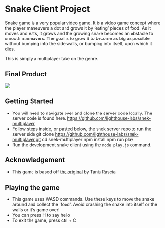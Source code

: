 # Snake Client Project

Snake game is a very popular video game. It is a video game concept where the player maneuvers a dot and grows it by ‘eating’ pieces of food. As it moves and eats, it grows and the growing snake becomes an obstacle to smooth maneuvers. The goal is to grow it to become as big as possible without bumping into the side walls, or bumping into itself, upon which it dies.

This is simply a multiplayer take on the genre.

## Final Product

![](https://github.com/onandrew/snake-client/assets/137456118/03094b69-533c-4eb0-97ee-6fee33e8ce91)


## Getting Started

- You will need to navigate over and clone the server code locally. The server code is found here. https://github.com/lighthouse-labs/snek-multiplayer
- Follow steps inside, or pasted below, the snek server repo to run the server side
git clone https://github.com/lighthouse-labs/snek-multiplayer.git
cd snek-multiplayer
npm install
npm run play
- Run the development snake client using the `node play.js` command.

## Acknowledgement

- This game is based off [the original](https://github.com/taniarascia/snek) by Tania Rascia

## Playing the game

- This game uses WASD commands. Use these keys to move the snake around and collect the 'food'. Avoid crashing the snake into itself or the walls or it's game over!
- You can press H to say hello
- To exit the game, press ctrl + C